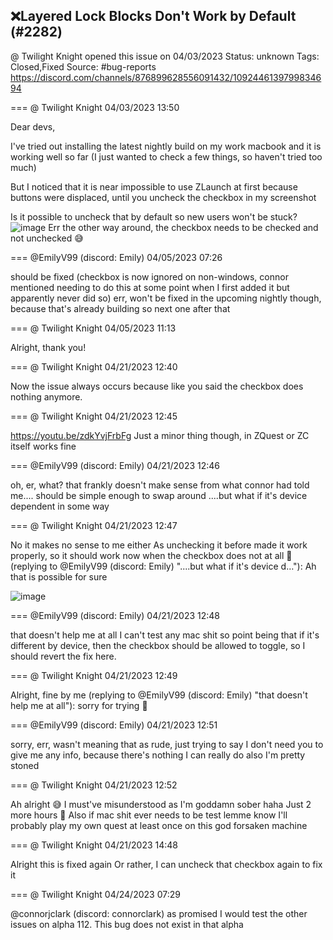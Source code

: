 ## ❌Layered Lock Blocks Don't Work by Default (#2282)
@ Twilight Knight opened this issue on 04/03/2023
Status: unknown
Tags: Closed,Fixed
Source: #bug-reports https://discord.com/channels/876899628556091432/1092446139799834694


=== @ Twilight Knight 04/03/2023 13:50

Dear devs,

I've tried out installing the latest nightly build on my work macbook and it is working well so far (I just wanted to check a few things, so haven't tried too much)

But I noticed that it is near impossible to use ZLaunch at first because buttons were displaced, until you uncheck the checkbox in my screenshot

Is it possible to uncheck that by default so new users won't be stuck?
![image](https://cdn.discordapp.com/attachments/1092446139799834694/1092446139938254908/Screenshot_2023-04-03_at_15.47.37.png?ex=65e5d1c0&is=65d35cc0&hm=56de62a8c5aafb178d5014a267e89de0348ba4732a8c76ac3117454d5deaabcd&)
Err the other way around, the checkbox needs to be checked and not unchecked 😅

=== @EmilyV99 (discord: Emily) 04/05/2023 07:26

should be fixed (checkbox is now ignored on non-windows, connor mentioned needing to do this at some point when I first added it but apparently never did so)
err, won't be fixed in the upcoming nightly though, because that's already building
so next one after that

=== @ Twilight Knight 04/05/2023 11:13

Alright, thank you!

=== @ Twilight Knight 04/21/2023 12:40

Now the issue always occurs because like you said the checkbox does nothing anymore.

=== @ Twilight Knight 04/21/2023 12:45

https://youtu.be/zdkYvjFrbFg
Just a minor thing though, in ZQuest or ZC itself works fine

=== @EmilyV99 (discord: Emily) 04/21/2023 12:46

oh, er, what? that frankly doesn't make sense from what connor had told me....
should be simple enough to swap around
....but what if it's device dependent in some way

=== @ Twilight Knight 04/21/2023 12:47

No it makes no sense to me either
As unchecking it before made it work properly, so it should work now when the checkbox does not at all 🤷
(replying to @EmilyV99 (discord: Emily) "....but what if it's device d…"): Ah that is possible for sure

![image](https://cdn.discordapp.com/attachments/1092446139799834694/1098953306166018099/Screenshot_2023-04-21_at_14.47.54.png?ex=65eb0905&is=65d89405&hm=f05049ae695b8c798714ac37703fafb1d5427bd8bc0070a40966137618dda756&)

=== @EmilyV99 (discord: Emily) 04/21/2023 12:48

that doesn't help me at all
I can't test any mac shit
so
point being that if it's different by device, then the checkbox should be allowed to toggle, so I should revert the fix here.

=== @ Twilight Knight 04/21/2023 12:49

Alright, fine by me
(replying to @EmilyV99 (discord: Emily) "that doesn't help me at all"): sorry for trying 🫤

=== @EmilyV99 (discord: Emily) 04/21/2023 12:51

sorry, err, wasn't meaning that as rude, just trying to say I don't need you to give me any info, because there's nothing I can really do
also I'm pretty stoned

=== @ Twilight Knight 04/21/2023 12:52

Ah alright 😅 
I must've misunderstood as I'm goddamn sober haha
Just 2 more hours 🙏
Also if mac shit ever needs to be test lemme know
I'll probably play my own quest at least once on this god forsaken machine

=== @ Twilight Knight 04/21/2023 14:48

Alright this is fixed again
Or rather, I can uncheck that checkbox again to fix it

=== @ Twilight Knight 04/24/2023 07:29

@connorjclark (discord: connorclark) as promised I would test the other issues on alpha 112. This bug does not exist in that alpha
